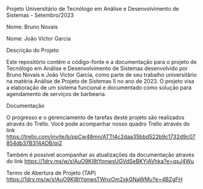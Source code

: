 Projeto Universitário de Tecnólogo em Análise e Desenvolvimento de Sistemas - Setembro/2023

Nome: Bruno Novais  

Nome: João Victor Garcia  

 

Descrição do Projeto 

Este repositório contém o código-fonte e a documentação para o projeto de Tecnólogo em Análise e Desenvolvimento de Sistemas desenvolvido por Bruno Novais e João Victor Garcia, como parte de seu trabalho universitário na matéria Análise de Projeto de Sistemas II no ano de 2023. O projeto visa a elaboração de um sistema funcional e documentado como solução para agendamento de serviços de barbearia. 



Documentação 

O progresso e o gerenciamento de tarefas deste projeto são realizados através do Trello. Você pode acompanhar nosso quadro Trello através do link
https://trello.com/invite/b/ppCw48mn/ATTI4c2daa35bbd522b9c1732d9c07854db37B314ADB/pi2



Também é possível acompanhar as atualizações da documentação através do link
https://1drv.ms/w/s!AuO9Kl8tYpnwsUGVdSeBKYjAVhka?e=qsJ4Wu

Termo de Abertura de Projeto (TAP)
https://1drv.ms/w/s!AuO9Kl8tYpnwsTWnxOm2xkGNaWMu?e=4BZgFH
